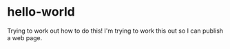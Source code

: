 # hello-world
Trying to work out how to do this!
I'm trying to work this out so I can publish a web page.
